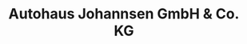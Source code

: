---
title: "Autohaus Johannsen GmbH & Co. KG"
url: /drochtersen/autohaus-johannsen-gmbh-und-co-kg/
shop: Autohaus
---